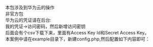 本包涉及到华为云的操作  
非官方包  
华为云的凭证请在后台:  
我的凭证->访问密码，然后新增访问密钥  
后面会有个csv下载下来，里面有Access Key Id和Secret Access Key。  
本案例中请在example目录下，新建config.php,然后配置如下内容即可：  
<?php  
$key = 'RB7MOJ4IMHKPTQLJB55S';  
$secret = '6qjxKDKcb4RL6jZB4C7NhwkyDsd57p4TAYw02lLX';  